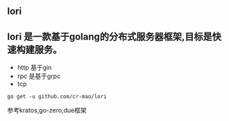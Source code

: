 ## lori 

lori 是一款基于golang的分布式服务器框架,目标是快速构建服务。 
- 
- http 基于gin 
- rpc 是基于grpc
- tcp 


```shell
go get -u github.com/cr-mao/lori
```

参考kratos,go-zero,due框架


